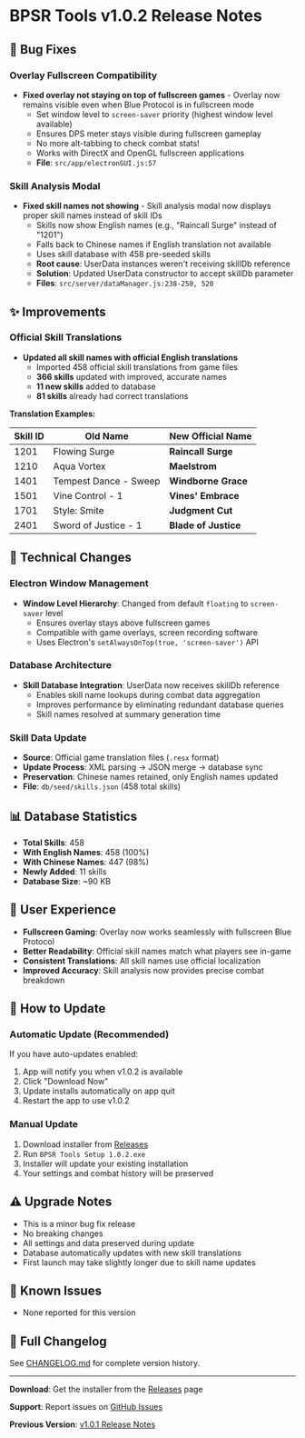 # BPSR Tools v1.0.2 Release Notes

## 🐛 Bug Fixes

### Overlay Fullscreen Compatibility

- **Fixed overlay not staying on top of fullscreen games** - Overlay now remains visible even when Blue Protocol is in fullscreen mode
  - Set window level to `screen-saver` priority (highest window level available)
  - Ensures DPS meter stays visible during fullscreen gameplay
  - No more alt-tabbing to check combat stats!
  - Works with DirectX and OpenGL fullscreen applications
  - **File**: `src/app/electronGUI.js:57`

### Skill Analysis Modal

- **Fixed skill names not showing** - Skill analysis modal now displays proper skill names instead of skill IDs
  - Skills now show English names (e.g., "Raincall Surge" instead of "1201")
  - Falls back to Chinese names if English translation not available
  - Uses skill database with 458 pre-seeded skills
  - **Root cause**: UserData instances weren't receiving skillDb reference
  - **Solution**: Updated UserData constructor to accept skillDb parameter
  - **Files**: `src/server/dataManager.js:238-250, 520`

## ✨ Improvements

### Official Skill Translations

- **Updated all skill names with official English translations**
  - Imported 458 official skill translations from game files
  - **366 skills** updated with improved, accurate names
  - **11 new skills** added to database
  - **81 skills** already had correct translations

**Translation Examples:**

| Skill ID | Old Name | New Official Name |
|----------|----------|-------------------|
| 1201 | Flowing Surge | **Raincall Surge** |
| 1210 | Aqua Vortex | **Maelstrom** |
| 1401 | Tempest Dance - Sweep | **Windborne Grace** |
| 1501 | Vine Control - 1 | **Vines' Embrace** |
| 1701 | Style: Smite | **Judgment Cut** |
| 2401 | Sword of Justice - 1 | **Blade of Justice** |

## 🔧 Technical Changes

### Electron Window Management

- **Window Level Hierarchy**: Changed from default `floating` to `screen-saver` level
  - Ensures overlay stays above fullscreen games
  - Compatible with game overlays, screen recording software
  - Uses Electron's `setAlwaysOnTop(true, 'screen-saver')` API

### Database Architecture

- **Skill Database Integration**: UserData now receives skillDb reference
  - Enables skill name lookups during combat data aggregation
  - Improves performance by eliminating redundant database queries
  - Skill names resolved at summary generation time

### Skill Data Update

- **Source**: Official game translation files (`.resx` format)
- **Update Process**: XML parsing → JSON merge → database sync
- **Preservation**: Chinese names retained, only English names updated
- **File**: `db/seed/skills.json` (458 total skills)

## 📊 Database Statistics

- **Total Skills**: 458
- **With English Names**: 458 (100%)
- **With Chinese Names**: 447 (98%)
- **Newly Added**: 11 skills
- **Database Size**: ~90 KB

## 🎯 User Experience

- **Fullscreen Gaming**: Overlay now works seamlessly with fullscreen Blue Protocol
- **Better Readability**: Official skill names match what players see in-game
- **Consistent Translations**: All skill names use official localization
- **Improved Accuracy**: Skill analysis now provides precise combat breakdown

## 🚀 How to Update

### Automatic Update (Recommended)

If you have auto-updates enabled:
1. App will notify you when v1.0.2 is available
2. Click "Download Now"
3. Update installs automatically on app quit
4. Restart the app to use v1.0.2

### Manual Update

1. Download installer from [Releases](https://github.com/akzios/bpsr-tools/releases)
2. Run `BPSR Tools Setup 1.0.2.exe`
3. Installer will update your existing installation
4. Your settings and combat history will be preserved

## ⚠️ Upgrade Notes

- This is a minor bug fix release
- No breaking changes
- All settings and data preserved during update
- Database automatically updates with new skill translations
- First launch may take slightly longer due to skill name updates

## 🐞 Known Issues

- None reported for this version

## 📝 Full Changelog

See [CHANGELOG.md](CHANGELOG.md) for complete version history.

---

**Download**: Get the installer from the [Releases](https://github.com/akzios/bpsr-tools/releases) page

**Support**: Report issues on [GitHub Issues](https://github.com/akzios/bpsr-tools/issues)

**Previous Version**: [v1.0.1 Release Notes](RELEASE_NOTES_v1.0.1.md)
